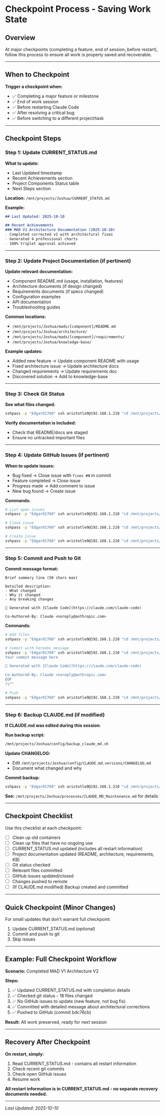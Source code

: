 # Checkpoint Process - Saving Work State

## Overview
At major checkpoints (completing a feature, end of session, before restart), follow this process to ensure all work is properly saved and recoverable.

---

## When to Checkpoint

**Trigger a checkpoint when:**
- ✅ Completing a major feature or milestone
- ✅ End of work session
- ✅ Before restarting Claude Code
- ✅ After resolving a critical bug
- ✅ Before switching to a different project/task

---

## Checkpoint Steps

### Step 1: Update CURRENT_STATUS.md

**What to update:**
- Last Updated timestamp
- Recent Achievements section
- Project Components Status table
- Next Steps section

**Location:** `/mnt/projects/Joshua/CURRENT_STATUS.md`

**Example:**
```markdown
## Last Updated: 2025-10-10

## Recent Achievements
### MAD V1 Architecture Documentation (2025-10-10)
- Completed corrected v2 with architectural fixes
- Generated 4 professional charts
- 100% triplet approval achieved
```

---

### Step 2: Update Project Documentation (if pertinent)

**Update relevant documentation:**
- Component README.md (usage, installation, features)
- Architecture documents (if design changed)
- Requirements documents (if specs changed)
- Configuration examples
- API documentation
- Troubleshooting guides

**Common locations:**
- `/mnt/projects/Joshua/mads/[component]/README.md`
- `/mnt/projects/Joshua/architecture/`
- `/mnt/projects/Joshua/mads/[component]/requirements/`
- `/mnt/projects/Joshua/knowledge-base/`

**Example updates:**
- Added new feature → Update component README with usage
- Fixed architecture issue → Update architecture docs
- Changed requirements → Update requirements doc
- Discovered solution → Add to knowledge-base

---

### Step 3: Check Git Status

**See what files changed:**
```bash
sshpass -p "Edgar01760" ssh aristotle9@192.168.1.210 "cd /mnt/projects/Joshua && git status"
```

**Verify documentation is included:**
- Check that README/docs are staged
- Ensure no untracked important files

---

### Step 4: Update GitHub Issues (if pertinent)

**When to update issues:**
- Bug fixed → Close issue with `fixes #N` in commit
- Feature completed → Close issue
- Progress made → Add comment to issue
- New bug found → Create issue

**Commands:**
```bash
# List open issues
sshpass -p "Edgar01760" ssh aristotle9@192.168.1.210 "cd /mnt/projects/Joshua && gh issue list"

# Close issue
sshpass -p "Edgar01760" ssh aristotle9@192.168.1.210 "cd /mnt/projects/Joshua && gh issue close N"

# Create issue
sshpass -p "Edgar01760" ssh aristotle9@192.168.1.210 "cd /mnt/projects/Joshua && gh issue create --title 'Title' --body 'Description'"
```

---

### Step 5: Commit and Push to Git

**Commit message format:**
```
Brief summary line (50 chars max)

Detailed description:
- What changed
- Why it changed
- Any breaking changes

🤖 Generated with [Claude Code](https://claude.com/claude-code)

Co-Authored-By: Claude <noreply@anthropic.com>
```

**Commands:**
```bash
# Add files
sshpass -p "Edgar01760" ssh aristotle9@192.168.1.210 "cd /mnt/projects/Joshua && git add [files]"

# Commit with heredoc message
sshpass -p "Edgar01760" ssh aristotle9@192.168.1.210 "cd /mnt/projects/Joshua && git commit -m \"\$(cat <<'EOF'
Your commit message here

🤖 Generated with [Claude Code](https://claude.com/claude-code)

Co-Authored-By: Claude <noreply@anthropic.com>
EOF
)\""

# Push
sshpass -p "Edgar01760" ssh aristotle9@192.168.1.210 "cd /mnt/projects/Joshua && git push origin main"
```

---

### Step 6: Backup CLAUDE.md (if modified)

**If CLAUDE.md was edited during this session:**

**Run backup script:**
```bash
/mnt/projects/Joshua/config/backup_claude_md.sh
```

**Update CHANGELOG:**
- Edit `/mnt/projects/Joshua/config/CLAUDE.md.versions/CHANGELOG.md`
- Document what changed and why

**Commit backup:**
```bash
sshpass -p "Edgar01760" ssh aristotle9@192.168.1.210 "cd /mnt/projects/Joshua && git add config/CLAUDE.md.versions/ && git commit -m 'CLAUDE.md backup: [description]' && git push"
```

**See:** `/mnt/projects/Joshua/processes/CLAUDE_MD_Maintenance.md` for details

---

## Checkpoint Checklist

Use this checklist at each checkpoint:

- [ ] Clean up old containers
- [ ] Clean up files that have no ongoing use
- [ ] CURRENT_STATUS.md updated (includes all restart information)
- [ ] Project documentation updated (README, architecture, requirements, KB)
- [ ] Git status checked
- [ ] Relevant files committed
- [ ] GitHub issues updated/closed
- [ ] Changes pushed to remote
- [ ] (If CLAUDE.md modified) Backup created and committed

---

## Quick Checkpoint (Minor Changes)

For small updates that don't warrant full checkpoint:

1. Update CURRENT_STATUS.md (optional)
2. Commit and push to git
3. Skip issues

---

## Example: Full Checkpoint Workflow

**Scenario:** Completed MAD V1 Architecture V2

**Steps:**
1. ✅ Updated CURRENT_STATUS.md with completion details
2. ✅ Checked git status - 18 files changed
3. ✅ No GitHub issues to update (new feature, not bug fix)
4. ✅ Committed with detailed message about architectural corrections
5. ✅ Pushed to GitHub (commit bdc76cb)

**Result:** All work preserved, ready for next session

---

## Recovery After Checkpoint

**On restart, simply:**
1. Read CURRENT_STATUS.md - contains all restart information
2. Check recent git commits
3. Check open GitHub issues
4. Resume work

**All restart information is in CURRENT_STATUS.md - no separate recovery documents needed.**

---

*Last Updated: 2025-10-10*
